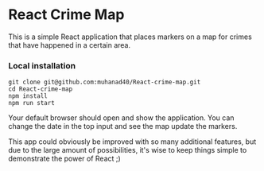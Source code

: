 # React Crime Map

This is a simple React application that places markers on a map for crimes that have happened in a certain area.

### Local installation
```
git clone git@github.com:muhanad40/React-crime-map.git
cd React-crime-map
npm install
npm run start
```

Your default browser should open and show the application. You can change the date in the top input and see the map update the markers.

This app could obviously be improved with so many additional features, but due to the large amount of possibilities, it's wise to keep things simple to demonstrate the power of React ;)
